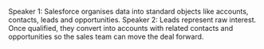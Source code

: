 Speaker 1: Salesforce organises data into standard objects like accounts, contacts, leads and opportunities.
Speaker 2: Leads represent raw interest. Once qualified, they convert into accounts with related contacts and opportunities so the sales team can move the deal forward.

